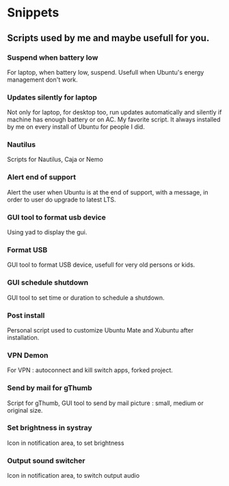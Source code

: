# Snippets
## Scripts used by me and maybe usefull for you.

### Suspend when battery low
For laptop, when battery low, suspend. Usefull when Ubuntu's energy management don't work.

### Updates silently for laptop
Not only for laptop, for desktop too, run updates automatically and silently if machine has enough battery or on AC. My favorite script. It always installed by me on every install of Ubuntu for people I did.

### Nautilus
Scripts for Nautilus, Caja or Nemo

### Alert end of support
Alert the user when Ubuntu is at the end of support, with a message, in order to user do upgrade to latest LTS.

### GUI tool to format usb device
Using yad to display the gui.

### Format USB
GUI tool to format USB device, usefull for very old persons or kids.

### GUI schedule shutdown
GUI tool to set time or duration to schedule a shutdown.

### Post install
Personal script used to customize Ubuntu Mate and Xubuntu after installation.

### VPN Demon
For VPN : autoconnect and kill switch apps, forked project.

### Send by mail for gThumb
Script for gThumb, GUI tool to send by mail picture : small, medium or original size.

### Set brightness in systray
Icon in notification area, to set brightness

### Output sound switcher
Icon in notification area, to switch output audio

